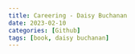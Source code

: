 ```yaml
---
title: Careering - Daisy Buchanan
date: 2023-02-10
categories: [Github]
tags: [book, daisy buchanan]
---
```

